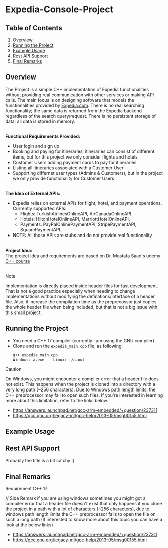 # Expedia-Console-Project

## Table of Contents
1. [Overview](#overview)
2. [Running the Project](#running-the-project)
3. [Example Usage](#example-usage)
4. [Rest API Support](#rest-api-support)
5. [Final Remarks](#final-remarks)

## Overview
The Project is a simple C++ implementation of Expedia functionalities without providing real communication with other services or making API calls. The main focus is on designing software that models the functionalities provided by [Expedia.com](https://www.expedia.com/). There is no real searching functionality; the same data is returned from the Expedia backend regardless of the search query/request. There is no persistent storage of data; all data is stored in memory.
<br><br>

__Functional Requirements Provided:__
  - User login and sign up
  - Booking and paying for itineraries; itineraries can consist of different items, but for this project we only consider flights and hotels
  - Customer Users adding payment cards to pay for itineraries
  - Listing all itineraries associated with a Customer User
  - Supporting differnet user types (Admins & Customers), but in the project we only provide functionality for Customer Users
<br><br>

__The Idea of External APIs:__
  - Expedia relies on external APIs for flight, hotel, and payment operations. Currently supported APIs:
      - Flights: TurkishAirlinesOnlineAPI, AirCanadaOnlineAPI.
      - Hotels: HiltonHotelOnlineAPI, MarriottHotelOnlineAPI.
      - Payments: PayPalOnlinePaymentAPI, StripePaymentAPI, SquarePaymentAPI.
  - NOTE: All those APIs are stubs and do not provide real functionality
<br><br>

__Project Idea:__<br>
The project idea and requirements are based on Dr. Mostafa Saad's udemy [C++ course](https://www.udemy.com/course/cpp-4skills/?couponCode=ST12MT122624)
<br><br>

> [!NOTE]
> Implementation is directly placed inside header files for fast development. That is not a good practice especially when needing to change implementations without modifying the definations/interface of a header file. Also, it increase the compilation time as the preprecossor just copies the whole header file when being included, but that is not a big issue with this small project.

## Running the Project
- You need a C++ 17 compiler (currently I am using the GNU compiler)
- Clone and run the ``expedia_main.cpp`` file, as following:
  ```bash
  g++ expedia_main.cpp
  Windows: a.exe    Linux: ./a.out
  ```
> [!CAUTION]
> On Windows, you might encounter a compiler error that a header file does not exist. This happens when the project is cloned into a directory with a very long path (~256 characters). Due to Windows path length limits, the C++ preprocessor may fail to open such files. If you're interested in learning more about this limitation, refer to the links below:
> - https://answers.launchpad.net/gcc-arm-embedded/+question/237311
> - https://gcc.gnu.org/legacy-ml/gcc-help/2013-05/msg00155.html


## Example Usage

## Rest API Support
Probably the title is a bit catchy :)

## Final Remarks




Requirement C++ 17


// Side Remark if you are using windows sometimes you might got a compiler error that a header file doesn't exist that only happens if you clone the project in a path with a lot of characters (~256 characters), due to windows path length limits the C++ preprocessor fails to open the file on such a long path (If interested to know more about this topic you can have a look at the below links)
  - https://answers.launchpad.net/gcc-arm-embedded/+question/237311
  - https://gcc.gnu.org/legacy-ml/gcc-help/2013-05/msg00155.html
